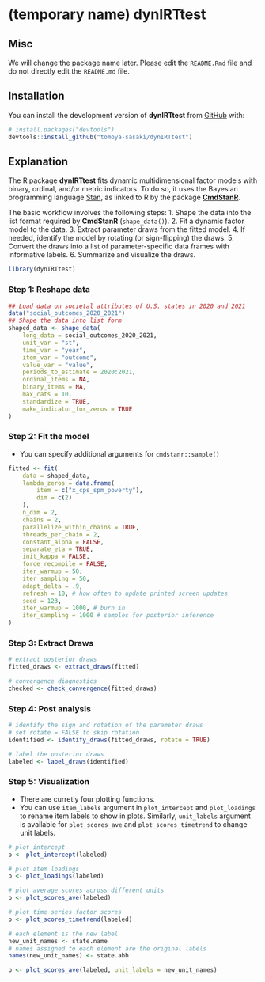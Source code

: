 
<!-- README.md is generated from README.Rmd. Please edit that file -->

# (temporary name) dynIRTtest

<!-- badges: start -->
<!-- badges: end -->

## Misc

We will change the package name later. Please edit the `README.Rmd` file
and do not directly edit the `README.md` file.

## Installation

You can install the development version of **dynIRTtest** from
[GitHub](https://github.com/) with:

``` r
# install.packages("devtools")
devtools::install_github("tomoya-sasaki/dynIRTtest")
```

## Explanation

The R package **dynIRTtest** fits dynamic multidimensional factor models
with binary, ordinal, and/or metric indicators. To do so, it uses the
Bayesian programming language [Stan](https://mc-stan.org), as linked to
R by the package [**CmdStanR**](https://mc-stan.org/cmdstanr/).

The basic workflow involves the following steps: 1. Shape the data into
the list format required by **CmdStanR** (`shape_data()`). 2. Fit a
dynamic factor model to the data. 3. Extract parameter draws from the
fitted model. 4. If needed, identify the model by rotating (or
sign-flipping) the draws. 5. Convert the draws into a list of
parameter-specific data frames with informative labels. 6. Summarize and
visualize the draws.

``` r
library(dynIRTtest)
```

### Step 1: Reshape data

``` r
## Load data on societal attributes of U.S. states in 2020 and 2021
data("social_outcomes_2020_2021")
## Shape the data into list form
shaped_data <- shape_data(
    long_data = social_outcomes_2020_2021,
    unit_var = "st",
    time_var = "year",
    item_var = "outcome",
    value_var = "value",
    periods_to_estimate = 2020:2021,
    ordinal_items = NA,
    binary_items = NA,
    max_cats = 10,
    standardize = TRUE,
    make_indicator_for_zeros = TRUE
)
```

### Step 2: Fit the model

- You can specify additional arguments for `cmdstanr::sample()`

``` r
fitted <- fit(
    data = shaped_data,
    lambda_zeros = data.frame(
        item = c("x_cps_spm_poverty"),
        dim = c(2)
    ),
    n_dim = 2,
    chains = 2,
    parallelize_within_chains = TRUE,
    threads_per_chain = 2,
    constant_alpha = FALSE,
    separate_eta = TRUE,
    init_kappa = FALSE,
    force_recompile = FALSE,
    iter_warmup = 50,
    iter_sampling = 50,
    adapt_delta = .9,
    refresh = 10, # how often to update printed screen updates
    seed = 123,
    iter_warmup = 1000, # burn in
    iter_sampling = 1000 # samples for posterior inference
)
```

### Step 3: Extract Draws

``` r
# extract posterior draws
fitted_draws <- extract_draws(fitted)

# convergence diagnostics
checked <- check_convergence(fitted_draws)
```

### Step 4: Post analysis

``` r
# identify the sign and rotation of the parameter draws
# set rotate = FALSE to skip rotation
identified <- identify_draws(fitted_draws, rotate = TRUE)

# label the posterior draws
labeled <- label_draws(identified)
```

### Step 5: Visualization

- There are curretly four plotting functions.
- You can use `item_labels` argument in `plot_intercept` and
  `plot_loadings` to rename item labels to show in plots. Similarly,
  `unit_labels` argument is available for `plot_scores_ave` and
  `plot_scores_timetrend` to change unit labels.

``` r
# plot intercept
p <- plot_intercept(labeled)

# plot item loadings
p <- plot_loadings(labeled)

# plot average scores across different units
p <- plot_scores_ave(labeled)

# plot time series factor scores
p <- plot_scores_timetrend(labeled)

# each element is the new label
new_unit_names <- state.name
# names assigned to each element are the original labels
names(new_unit_names) <- state.abb

p <- plot_scores_ave(labeled, unit_labels = new_unit_names)
```
